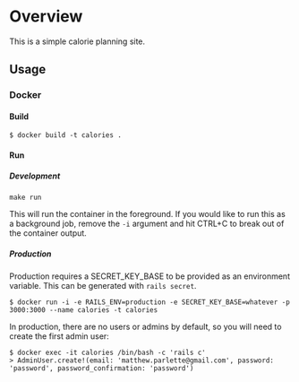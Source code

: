 # Overview

This is a simple calorie planning site.

## Usage

### Docker

#### Build

```
$ docker build -t calories .
```

#### Run

##### Development

```
make run
```

This will run the container in the foreground. If you would like to run this as a background job, remove the `-i` argument and hit CTRL+C to break out of the container output.

##### Production

Production requires a SECRET_KEY_BASE to be provided as an environment variable. This can be generated with `rails secret`.

```
$ docker run -i -e RAILS_ENV=production -e SECRET_KEY_BASE=whatever -p 3000:3000 --name calories -t calories
```

In production, there are no users or admins by default, so you will need to create the first admin user:

```
$ docker exec -it calories /bin/bash -c 'rails c'
> AdminUser.create!(email: 'matthew.parlette@gmail.com', password: 'password', password_confirmation: 'password')
```
